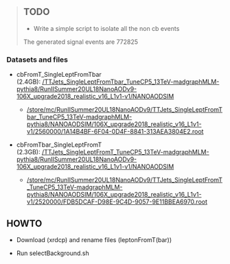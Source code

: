 > ## TODO
> 
> - Write a simple script to isolate all the non cb events
> 
> The generated signal events are 772825

### Datasets and files

- cbFromT_SingleLeptFromTbar (2.4GB): [/TTJets_SingleLeptFromTbar_TuneCP5_13TeV-madgraphMLM-pythia8/RunIISummer20UL18NanoAODv9-106X_upgrade2018_realistic_v16_L1v1-v1/NANOAODSIM](https://cmsweb.cern.ch/das/request?instance=prod/global&input=file+dataset%3D%2FTTJets_SingleLeptFromTbar_TuneCP5_13TeV-madgraphMLM-pythia8%2FRunIISummer20UL18NanoAODv9-106X_upgrade2018_realistic_v16_L1v1-v1%2FNANOAODSIM)
  - [/store/mc/RunIISummer20UL18NanoAODv9/TTJets_SingleLeptFromTbar_TuneCP5_13TeV-madgraphMLM-pythia8/NANOAODSIM/106X_upgrade2018_realistic_v16_L1v1-v1/2560000/1A14B4BF-6F04-0D4F-8841-313AEA3804E2.root](https://cmsweb.cern.ch/das/request?input=file%3D%2Fstore%2Fmc%2FRunIISummer20UL18NanoAODv9%2FTTJets_SingleLeptFromTbar_TuneCP5_13TeV-madgraphMLM-pythia8%2FNANOAODSIM%2F106X_upgrade2018_realistic_v16_L1v1-v1%2F2560000%2F1A14B4BF-6F04-0D4F-8841-313AEA3804E2.root&instance=prod/global)

- cbFromTbar_SingleLeptFromT (2.3GB): [/TTJets_SingleLeptFromT_TuneCP5_13TeV-madgraphMLM-pythia8/RunIISummer20UL18NanoAODv9-106X_upgrade2018_realistic_v16_L1v1-v1/NANOAODSIM](https://cmsweb.cern.ch/das/request?input=dataset%3D%2FTTJets_SingleLeptFromT_TuneCP5_13TeV-madgraphMLM-pythia8%2FRunIISummer20UL18NanoAODv9-106X_upgrade2018_realistic_v16_L1v1-v1%2FNANOAODSIM&instance=prod/global)
  - [/store/mc/RunIISummer20UL18NanoAODv9/TTJets_SingleLeptFromT_TuneCP5_13TeV-madgraphMLM-pythia8/NANOAODSIM/106X_upgrade2018_realistic_v16_L1v1-v1/2520000/FDB5DCAF-D98E-9C4D-9057-9E11BBEA6970.root](https://cmsweb.cern.ch/das/request?input=file%3D%2Fstore%2Fmc%2FRunIISummer20UL18NanoAODv9%2FTTJets_SingleLeptFromT_TuneCP5_13TeV-madgraphMLM-pythia8%2FNANOAODSIM%2F106X_upgrade2018_realistic_v16_L1v1-v1%2F2520000%2FFDB5DCAF-D98E-9C4D-9057-9E11BBEA6970.root&instance=prod/global)

## HOWTO

- Download (xrdcp) and rename files (leptonFromT(bar))

- Run selectBackground.sh
